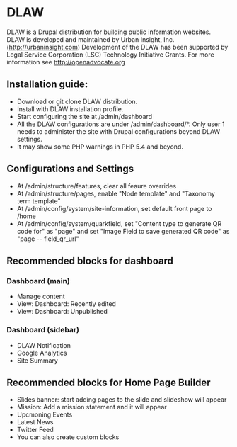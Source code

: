 # DLAW
DLAW is a Drupal distribution for building public information websites. DLAW is developed and maintained by Urban Insight, Inc.  (http://urbaninsight.com) Development of the DLAW has been supported by Legal Service Corporation (LSC) Technology Initiative Grants. For more information see http://openadvocate.org

## Installation guide:
- Download or git clone DLAW distribution.
- Install with DLAW installation profile.
- Start configuring the site at /admin/dashboard
- All the DLAW configurations are under /admin/dashboard/*. Only user 1 needs to
  administer the site with Drupal configurations beyond DLAW settings.
- It may show some PHP warnings in PHP 5.4 and beyond.

## Configurations and Settings
- At /admin/structure/features, clear all feaure overrides
- At /admin/structure/pages, enable "Node template" and "Taxonomy term template"
- At /admin/config/system/site-information, set default front page to /home
- At /admin/config/system/quarkfield, set "Content type to generate QR code for" as "page" and set "Image Field to save generated QR code" as "page -- field_qr_url"

## Recommended blocks for dashboard

### Dashboard (main)
- Manage content
- View: Dashboard: Recently edited
- View: Dashboard: Unpublished

### Dashboard (sidebar)
- DLAW Notification
- Google Analytics
- Site Summary

## Recommended blocks for Home Page Builder
- Slides banner: start adding pages to the slide and slideshow will appear
- Mission: Add a mission statement and it will appear
- Upcmoning Events
- Latest News
- Twitter Feed
- You can also create custom blocks
